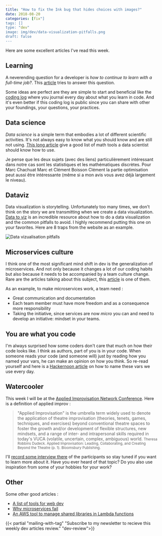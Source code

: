 ```yaml
---
title: "How to fix the Ink bug that hides choices with images?"
date: 2018-08-20
categories: [fix"]
tags: []
type: "dev"
image: img/dev/data-visualization-pitfalls.png
draft: false
---
```


Here are some excellent articles I've read this week.

## Learning

A neverending question for a developer is _how to continue to learn with a full-time job?_. This [article](https://dev.to/beznet/learning-code-while-working-a-full-time-job-365p) tries to answer this question.

Some ideas are perfect are they are simple to start and beneficial like the [coding log](/dev/code-log/) where you journal every day about what you learn in code. And it's even better if this coding log is public since you can share with other your foundings, your questions, your practices.

## Data science

_Data science_ is a simple term that embodies a lot of different scientific activities. It's not always easy to know what you should know and are still not using. [This long article](https://towardsdatascience.com/essential-math-for-data-science-why-and-how-e88271367fbd) give a good list of math tools a data scientist should know how to use. 


Je pense que les deux sujets (avec des liens) particulièrement intéressant dans notre cas sont les statistiques et les mathématiques discrètes. Pour  Marc Chachuat Marc  et  Clément Boisson Clément  la partie optimisation peut aussi être intéressante (même si a mon avis vous avez déjà largement le niveau).

## Dataviz
Data visualization is storytelling. Unfortunately too many times, we don't think on the story we are transmitting when we create a data visualization. [Data to viz](https://www.data-to-viz.com/caveats.html) is an incredible resource about how to do a data visualization and the common pitfalls to avoid. I highly recommend putting this one on your favorites. Here are 8 traps from the website as an example.

![Data vizualisation pitfalls](/img/dev/data-visualization-pitfalls.png)

## Microservices culture
I think one of the most significant mind shift in dev is the generalization of microservices. And not only because it changes a lot of our coding habits but also because it needs to be accompanied by a team culture change. Rare are the articles talking about this subject, this [article](https://buttercms.com/books/microservices-for-startups/designing-a-successful-microservices-engineering-culture) is one of them.

As an example, to make microservices work, a team need : 

- Great communication and documentation
- Each team member must have more freedom and as a consequence more responsibility
- Taking the initiative, since services are now _micro_ you can and need to develop an initiative: mindset in your teams.

## You are what you code
I'm always surprised how some coders don't care that much on how their code looks like. I think as authors, part of you is in your code. When someone reads your code (and someone will) just by reading how you named your vars, he can make an opinion on how you think. So re-read yourself and here is a [Hackernoon article](https://hackernoon.com/the-art-of-naming-variables-52f44de00aad) on how to name these vars we use every day.

## Watercooler
This week I will be at the [Applied Improvisation Network Conference](http://appliedimprovisation.network/). Here is a definition of applied improv : 

> "Applied Improvisation" is the umbrella term widely used to denote the application of theatre improvisation (theories, tenets, games, techniques, and exercises) beyond conventional theatre spaces to foster the growth and/or development of flexible structures, new mindsets, and a range of inter- and intrapersonal skills required in today's VUCA (volatile, uncertain, complex, ambiguous) world.
> <small>Theresa Robbins Dudeck. Applied Improvisation: Leading, Collaborating, and Creating Beyond the Theatre (p. 1). Bloomsbury Publishing.</small> 

I'll [record some interview there](http://theworldasastage.com/two-questions-at-the-applied-improvisation-network-conference/) of the participants so stay tuned if you want to learn more about it. Have you ever heard of that topic? Do you also use inspiration from some of your hobbies for your work?


## Other
Some other good articles : 

- [A list of tools for web dev](https://dzone.com/articles/10-tools-i-use-for-mobile-web-development-with-2-b)
- [Why microservices fail](https://hackernoon.com/why-microservices-fail-6cdc006f9540)
- [An AWS tool to manage shared libraries in Lambda functions](https://hackernoon.com/why-microservices-fail-6cdc006f9540)


{{< partial "mailing-with-tag" "Subscribe to my newsletter to recieve this weekly dev articles review." "dev-review">}}



